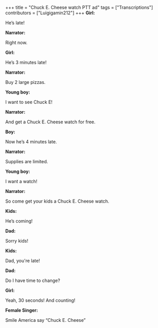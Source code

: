 +++
title = "Chuck E. Cheese watch PTT ad"
tags = ["Transcriptions"]
contributors = ["Luigigamin212"]
+++
**Girl:**

He’s late! 

**Narrator:**

Right now.

**Girl:**

He’s 3 minutes late! 

**Narrator:**

Buy 2 large pizzas. 

**Young boy:**

I want to see Chuck E! 

**Narrator:**

And get a Chuck E. Cheese watch for free.

**Boy:**

Now he’s 4 minutes late. 

**Narrator:**

Supplies are limited. 

**Young boy:**

I want a watch! 

**Narrator:**

So come get your kids a Chuck E. Cheese watch.

**Kids:**

He’s coming!

**Dad:**

Sorry kids! 

**Kids:**

Dad, you're late! 

**Dad:**

Do I have time to change?

**Girl:**

Yeah, 30 seconds! And counting! 

**Female Singer:**

Smile America say “Chuck E. Cheese”
